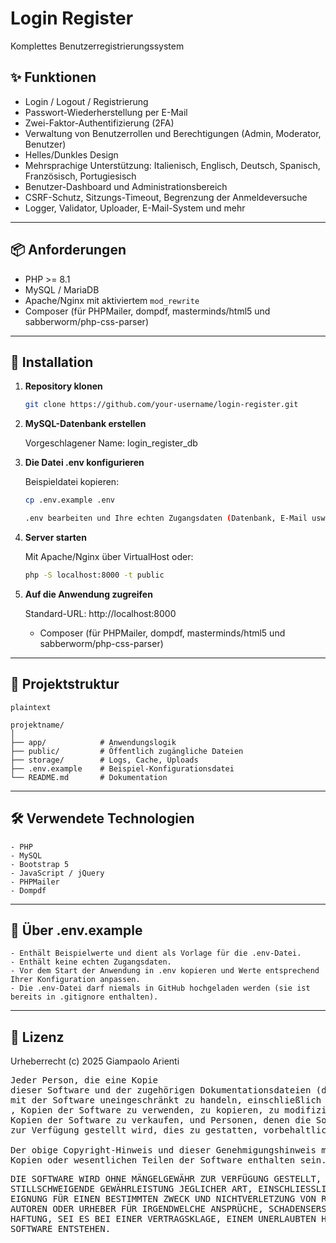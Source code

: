# Login Register

Komplettes Benutzerregistrierungssystem

## ✨ Funktionen

- Login / Logout / Registrierung
- Passwort-Wiederherstellung per E-Mail
- Zwei-Faktor-Authentifizierung (2FA)
- Verwaltung von Benutzerrollen und Berechtigungen (Admin, Moderator, Benutzer)
- Helles/Dunkles Design
- Mehrsprachige Unterstützung: Italienisch, Englisch, Deutsch, Spanisch, Französisch, Portugiesisch
- Benutzer-Dashboard und Administrationsbereich
- CSRF-Schutz, Sitzungs-Timeout, Begrenzung der Anmeldeversuche
- Logger, Validator, Uploader, E-Mail-System und mehr

---

## 📦 Anforderungen

- PHP >= 8.1
- MySQL / MariaDB
- Apache/Nginx mit aktiviertem `mod_rewrite`
- Composer (für PHPMailer, dompdf, masterminds/html5 und sabberworm/php-css-parser)

---

## 🚀 Installation

1. **Repository klonen**
   ```bash
   git clone https://github.com/your-username/login-register.git
   
2. **MySQL-Datenbank erstellen**

	Vorgeschlagener Name: login_register_db
	
3. **Die Datei .env konfigurieren**

	Beispieldatei kopieren:
	
	```bash
	cp .env.example .env

	.env bearbeiten und Ihre echten Zugangsdaten (Datenbank, E-Mail usw.) einfügen.
	
4. **Server starten**

	Mit Apache/Nginx über VirtualHost oder:
	
	```bash
	php -S localhost:8000 -t public
	
5. **Auf die Anwendung zugreifen**

	Standard-URL: http://localhost:8000
	- Composer (für PHPMailer, dompdf, masterminds/html5 und sabberworm/php-css-parser)

---

## 📄 Projektstruktur
	plaintext

	projektname/
	│
	├── app/            # Anwendungslogik
	├── public/         # Öffentlich zugängliche Dateien
	├── storage/        # Logs, Cache, Uploads
	├── .env.example    # Beispiel-Konfigurationsdatei
	└── README.md       # Dokumentation

---

## 🛠 Verwendete Technologien

	- PHP
	- MySQL
	- Bootstrap 5
	- JavaScript / jQuery
	- PHPMailer
	- Dompdf
	
---
	
## 📄 Über .env.example

	- Enthält Beispielwerte und dient als Vorlage für die .env-Datei.
	- Enthält keine echten Zugangsdaten.
	- Vor dem Start der Anwendung in .env kopieren und Werte entsprechend Ihrer Konfiguration anpassen.
	- Die .env-Datei darf niemals in GitHub hochgeladen werden (sie ist bereits in .gitignore enthalten).

---
	
## 🧾 Lizenz

Urheberrecht (c) 2025 Giampaolo Arienti

<pre>Jeder Person, die eine Kopie
dieser Software und der zugehörigen Dokumentationsdateien (die "Software") erwirbt, wird hiermit kostenlos die Erlaubnis erteilt,
mit der Software uneingeschränkt zu handeln, einschließlich und ohne Einschränkung der Rechte
, Kopien der Software zu verwenden, zu kopieren, zu modifizieren, zusammenzuführen, zu veröffentlichen, zu vertreiben, Unterlizenzen zu vergeben und/oder
Kopien der Software zu verkaufen, und Personen, denen die Software
zur Verfügung gestellt wird, dies zu gestatten, vorbehaltlich der folgenden Bedingungen:

Der obige Copyright-Hinweis und dieser Genehmigungshinweis müssen in allen
Kopien oder wesentlichen Teilen der Software enthalten sein.</pre>

<pre>DIE SOFTWARE WIRD OHNE MÄNGELGEWÄHR ZUR VERFÜGUNG GESTELLT, OHNE AUSDRÜCKLICHE ODER
STILLSCHWEIGENDE GEWÄHRLEISTUNG JEGLICHER ART, EINSCHLIESSLICH, ABER NICHT BESCHRÄNKT AUF DIE GEWÄHRLEISTUNG DER MARKTGÄNGIGKEIT,
EIGNUNG FÜR EINEN BESTIMMTEN ZWECK UND NICHTVERLETZUNG VON RECHTEN. IN KEINEM FALL SIND DIE
AUTOREN ODER URHEBER FÜR IRGENDWELCHE ANSPRÜCHE, SCHADENSERSATZANSPRÜCHE ODER SONSTIGE
HAFTUNG, SEI ES BEI EINER VERTRAGSKLAGE, EINEM UNERLAUBTEN HANDEL ODER AUF ANDERE WEISE, HAFTBAR, DIE AUS, DURCH ODER IM ZUSAMMENHANG MIT DER SOFTWARE ODER DER NUTZUNG ODER ANDEREN HANDLUNGEN DER
SOFTWARE ENTSTEHEN.</pre>